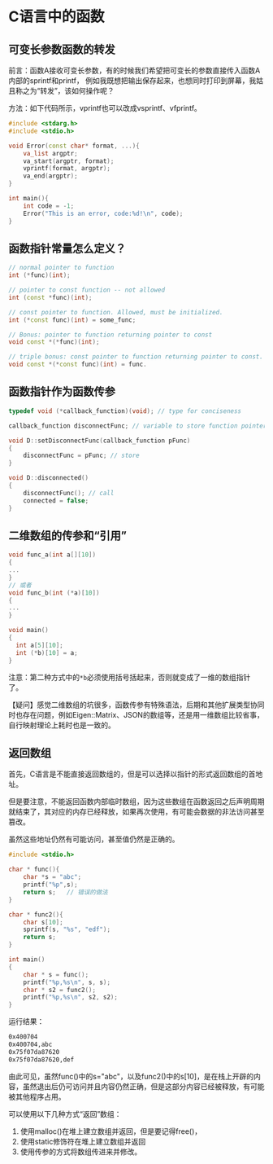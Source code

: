 # C语言中的函数
## 可变长参数函数的转发

前言：函数A接收可变长参数，有的时候我们希望把可变长的参数直接传入函数A内部的sprintf和printf，
例如我既想把输出保存起来，也想同时打印到屏幕，我姑且称之为“转发”，该如何操作呢？

方法：如下代码所示，vprintf也可以改成vsprintf、vfprintf。

```cpp
#include <stdarg.h>
#include <stdio.h>

void Error(const char* format, ...){
    va_list argptr;
    va_start(argptr, format);
    vprintf(format, argptr);
    va_end(argptr);
}

int main(){
    int code = -1;
    Error("This is an error, code:%d!\n", code);
}

```


## 函数指针常量怎么定义？
```cpp
// normal pointer to function
int (*func)(int);

// pointer to const function -- not allowed
int (const *func)(int);

// const pointer to function. Allowed, must be initialized.          
int (*const func)(int) = some_func;

// Bonus: pointer to function returning pointer to const
void const *(*func)(int);

// triple bonus: const pointer to function returning pointer to const.
void const *(*const func)(int) = func.
```


## 函数指针作为函数传参

```cpp
typedef void (*callback_function)(void); // type for conciseness

callback_function disconnectFunc; // variable to store function pointer type

void D::setDisconnectFunc(callback_function pFunc)
{
    disconnectFunc = pFunc; // store
}

void D::disconnected()
{
    disconnectFunc(); // call
    connected = false;
}
```


## 二维数组的传参和“引用”
```cpp
void func_a(int a[][10])
{
...
}
// 或者
void func_b(int (*a)[10])
{
...
}

void main()
{
  int a[5][10];
  int (*b)[10] = a;
}
```
注意：第二种方式中的`*b`必须使用括号括起来，否则就变成了一维的数组指针了。

【疑问】感觉二维数组的坑很多，函数传参有特殊语法，后期和其他扩展类型协同时也存在问题，例如Eigen::Matrix、JSON的数组等，还是用一维数组比较省事，自行映射理论上耗时也是一致的。


## 返回数组

首先，C语言是不能直接返回数组的，但是可以选择以指针的形式返回数组的首地址。

但是要注意，不能返回函数内部临时数组，因为这些数组在函数返回之后声明周期就结束了，其对应的内存已经释放，如果再次使用，有可能会数据的非法访问甚至篡改。

虽然这些地址仍然有可能访问，甚至值仍然是正确的。

```cpp
#include <stdio.h>

char * func(){
    char *s = "abc";
    printf("%p",s);
    return s;   // 错误的做法
}

char * func2(){
    char s[10];
    sprintf(s, "%s", "edf");
    return s;
}

int main()
{
    char * s = func();
    printf("%p,%s\n", s, s);
    char * s2 = func2();
    printf("%p,%s\n", s2, s2);
}

```

运行结果：

```bash
0x400704
0x400704,abc
0x75f07da87620
0x75f07da87620,def
```

由此可见，虽然func()中的s="abc"，以及func2()中的s[10]，是在栈上开辟的内容，虽然退出后仍可访问并且内容仍然正确，但是这部分内容已经被释放，有可能被其他程序占用。

可以使用以下几种方式“返回”数组：

1. 使用malloc()在堆上建立数组并返回，但是要记得free()，
2. 使用static修饰符在堆上建立数组并返回
3. 使用传参的方式将数组传进来并修改。